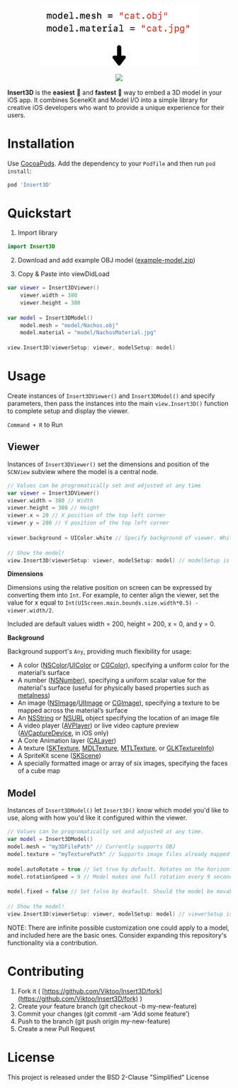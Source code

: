 <p align="center">
<img src = "Art/CodeSnippetImage.png" width="359" height="136.6"/>
</p>
<p align="center">
  <img src="https://media.giphy.com/media/oXbZqtyQ8IvwA/giphy.gif"/>
</p>



**Insert3D** is the **easiest** 🥳 and **fastest** 🚀 way to embed a 3D model in your iOS app. It combines SceneKit and Model I/O into a simple library for creative iOS developers who want to provide a unique experience for their users.

# Installation

Use [CocoaPods](http://cocoapods.org/). Add the dependency to your `Podfile` and then run `pod install`:

```ruby
pod 'Insert3D'
```

# Quickstart

1. Import library
```swift
import Insert3D
```
2. Download and add example OBJ model ([example-model.zip](https://public-demo-bucket.s3.amazonaws.com/demo/example-model.zip))

3. Copy & Paste into viewDidLoad

```swift
var viewer = Insert3DViewer() 
	viewer.width = 380 
	viewer.height = 380

var model = Insert3DModel()
	model.mesh = "model/Nachos.obj"
	model.material = "model/NachosMaterial.jpg"

view.Insert3D(viewerSetup: viewer, modelSetup: model)
```
# Usage

Create instances of `Insert3DViewer()` and `Insert3DModel()` and specify parameters, then pass the instances into the main `view.Insert3D()` function to complete setup and display the viewer.

`Command + R` to Run

## Viewer

Instances of `Insert3DViewer()` set the dimensions and position of the `SCNView` subview where the model is a central node.

```swift
// Values can be progromatically set and adjusted at any time 
var viewer = Insert3DViewer() 
viewer.width = 380 // Width 
viewer.height = 380 // Height 
viewer.x = 20 // X position of the top left corner
viewer.y = 200 // Y position of the top left corner

viewer.background = UIColor.white // Specify background of viewer. White by default 

// Show the model! 
view.Insert3D(viewerSetup: viewer, modelSetup: model) // modelSetup is also required
```

**Dimensions**

Dimensions using the relative position on screen can be expressed by converting them into `Int`. For example, to center align the viewer, set the value for x equal to `Int(UIScreen.main.bounds.size.width*0.5) - viewer.width/2`.

Included are default values width = 200, height = 200, x = 0, and y = 0.

**Background**

Background support's `Any`, providing much flexibility for usage:

-   A color ([NSColor](<https://developer.apple.com/documentation/appkit/nscolor>)/[UIColor](<https://developer.apple.com/documentation/uikit/uicolor>) or [CGColor](<https://developer.apple.com/documentation/coregraphics/cgcolor>)), specifying a uniform color for the material’s surface
-   A number ([NSNumber](<https://developer.apple.com/documentation/foundation/nsnumber>)), specifying a uniform scalar value for the material's surface (useful for physically based properties such as [metalness](<https://developer.apple.com/documentation/scenekit/scnmaterial/1640554-metalness>))
-   An image ([NSImage](<https://developer.apple.com/documentation/appkit/nsimage>)/[UIImage](<https://developer.apple.com/documentation/uikit/uiimage>) or [CGImage](<https://developer.apple.com/documentation/coregraphics/cgimage>)), specifying a texture to be mapped across the material’s surface
-   An [NSString](<https://developer.apple.com/documentation/foundation/nsstring>) or [NSURL](<https://developer.apple.com/documentation/foundation/nsurl>) object specifying the location of an image file
-   A video player ([AVPlayer](<https://developer.apple.com/documentation/avfoundation/avplayer>)) or live video capture preview ([AVCaptureDevice](<https://developer.apple.com/documentation/avfoundation/avcapturedevice>), in iOS only)
-   A Core Animation layer ([CALayer](<https://developer.apple.com/documentation/quartzcore/calayer>))
-   A texture ([SKTexture](<https://developer.apple.com/documentation/spritekit/sktexture>), [MDLTexture](<https://developer.apple.com/documentation/modelio/mdltexture>), [MTLTexture](<https://developer.apple.com/documentation/metal/mtltexture>), or [GLKTextureInfo](<https://developer.apple.com/documentation/glkit/glktextureinfo>))
-   A SpriteKit scene ([SKScene](<https://developer.apple.com/documentation/spritekit/skscene>))
-   A specially formatted image or array of six images, specifying the faces of a cube map


## Model

Instances of `Insert3DModel()` let `Insert3D()` know which model you'd like to use, along with how you'd like it configured within the viewer.

```swift
// Values can be progromatically set and adjusted at any time.
var model = Insert3DModel()
model.mesh = "my3DFilePath" // Currently supports OBJ
model.texture = "myTexturePath" // Supports image files already mapped to the model

model.autoRotate = true // Set true by default. Rotates on the horizontal axis
model.rotationSpeed = 9 // Model makes one full rotation every 9 seconds

model.fixed = false // Set false by deafault. Should the model be movable/rotatable by a user?

// Show the model!
view.Insert3D(viewerSetup: viewer, modelSetup: model) // viewerSetup is also required

```
NOTE: There are infinite possible customization one could apply to a model, and included here are the basic ones. Consider expanding this repository's functionality via a contribution.

# Contributing

1.  Fork it ( [](https://github.com/watsonbox/ios-google-places-autocomplete/fork)[https://github.com/Viktoo/Insert3D/fork](https://github.com/Viktoo/Insert3D/fork) )
2.  Create your feature branch (git checkout -b my-new-feature)
3.  Commit your changes (git commit -am 'Add some feature')
4.  Push to the branch (git push origin my-new-feature)
5.  Create a new Pull Request


# License

This project is released under the BSD 2-Clause "Simplified" License
